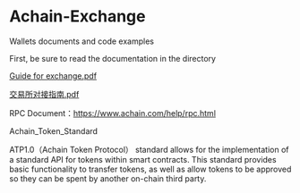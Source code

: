 # Achain-Exchange
Wallets documents and code examples

First, be sure to read the documentation in the directory 

[Guide for exchange.pdf](https://github.com/Achain-Dev/Achain-Exchange/blob/master/Documents/Guide%20for%20exchange.pdf)

[交易所对接指南.pdf](https://github.com/Achain-Dev/Achain-Exchange/blob/master/Documents/%E4%BA%A4%E6%98%93%E6%89%80%E5%AF%B9%E6%8E%A5%E6%8C%87%E5%8D%97.pdf)


RPC Document：https://www.achain.com/help/rpc.html

Achain_Token_Standard

ATP1.0（Achain Token Protocol） standard allows for the implementation of a standard API for tokens within smart contracts. This standard provides basic functionality to transfer tokens, as well as allow tokens to be approved so they can be spent by another on-chain third party.
